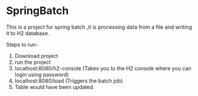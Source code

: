 # SpringBatch
This is a project for spring batch ,it is processing data from a file  and writing it to H2 database.

Steps to run-
1) Download project
2) run the project
3) localhost:8080/h2-console (Takes you to the H2 console where you can login using password)
4) localhost:8080/load (Triggers the batch job)
5) Table would have been updated.
